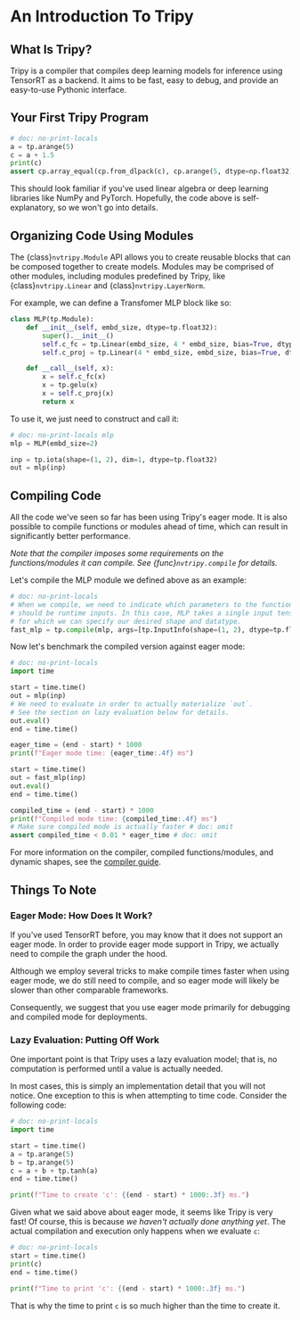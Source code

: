 # An Introduction To Tripy

## What Is Tripy?

Tripy is a compiler that compiles deep learning models for inference using TensorRT as a backend.
It aims to be fast, easy to debug, and provide an easy-to-use Pythonic interface.

## Your First Tripy Program

```py
# doc: no-print-locals
a = tp.arange(5)
c = a + 1.5
print(c)
assert cp.array_equal(cp.from_dlpack(c), cp.arange(5, dtype=np.float32) + 1.5) # doc: omit
```

This should look familiar if you've used linear algebra or deep learning libraries like
NumPy and PyTorch. Hopefully, the code above is self-explanatory, so we won't go into details.

## Organizing Code Using Modules

The {class}`nvtripy.Module` API allows you to create reusable blocks that can be composed together
to create models. Modules may be comprised of other modules, including modules predefined
by Tripy, like {class}`nvtripy.Linear` and {class}`nvtripy.LayerNorm`.

For example, we can define a Transfomer MLP block like so:

```py
class MLP(tp.Module):
    def __init__(self, embd_size, dtype=tp.float32):
        super().__init__()
        self.c_fc = tp.Linear(embd_size, 4 * embd_size, bias=True, dtype=dtype)
        self.c_proj = tp.Linear(4 * embd_size, embd_size, bias=True, dtype=dtype)

    def __call__(self, x):
        x = self.c_fc(x)
        x = tp.gelu(x)
        x = self.c_proj(x)
        return x
```

To use it, we just need to construct and call it:

```py
# doc: no-print-locals mlp
mlp = MLP(embd_size=2)

inp = tp.iota(shape=(1, 2), dim=1, dtype=tp.float32)
out = mlp(inp)
```

## Compiling Code

All the code we've seen so far has been using Tripy's eager mode. It is also possible to compile
functions or modules ahead of time, which can result in significantly better performance.

*Note that the compiler imposes some requirements on the functions/modules it can compile.*
*See {func}`nvtripy.compile` for details.*

Let's compile the MLP module we defined above as an example:

```py
# doc: no-print-locals
# When we compile, we need to indicate which parameters to the function
# should be runtime inputs. In this case, MLP takes a single input tensor
# for which we can specify our desired shape and datatype.
fast_mlp = tp.compile(mlp, args=[tp.InputInfo(shape=(1, 2), dtype=tp.float32)])
```

Now let's benchmark the compiled version against eager mode:
<!--
```py
from nvtripy.frontend.cache import global_cache

# Clear the cache to get accurate timing results.
global_cache._cache.clear()
```
-->

```py
# doc: no-print-locals
import time

start = time.time()
out = mlp(inp)
# We need to evaluate in order to actually materialize `out`.
# See the section on lazy evaluation below for details.
out.eval()
end = time.time()

eager_time = (end - start) * 1000
print(f"Eager mode time: {eager_time:.4f} ms")

start = time.time()
out = fast_mlp(inp)
out.eval()
end = time.time()

compiled_time = (end - start) * 1000
print(f"Compiled mode time: {compiled_time:.4f} ms")
# Make sure compiled mode is actually faster # doc: omit
assert compiled_time < 0.01 * eager_time # doc: omit
```

For more information on the compiler, compiled functions/modules, and dynamic shapes,
see the [compiler guide](project:./02-compiler.md).

## Things To Note

### Eager Mode: How Does It Work?

If you've used TensorRT before, you may know that it does not support an eager mode.
In order to provide eager mode support in Tripy, we actually need to compile the graph
under the hood.

Although we employ several tricks to make compile times faster when using eager mode,
we do still need to compile, and so eager mode will likely be slower than other
comparable frameworks.

Consequently, we suggest that you use eager mode primarily for debugging and
compiled mode for deployments.

### Lazy Evaluation: Putting Off Work

One important point is that Tripy uses a lazy evaluation model; that is,
no computation is performed until a value is actually needed.

In most cases, this is simply an implementation detail that you will not notice.
One exception to this is when attempting to time code. Consider the following code:

```py
# doc: no-print-locals
import time

start = time.time()
a = tp.arange(5)
b = tp.arange(5)
c = a + b + tp.tanh(a)
end = time.time()

print(f"Time to create 'c': {(end - start) * 1000:.3f} ms.")
```

Given what we said above about eager mode, it seems like Tripy is very fast!
Of course, this is because *we haven't actually done anything yet*.
The actual compilation and execution only happens when we evaluate `c`:

```py
# doc: no-print-locals
start = time.time()
print(c)
end = time.time()

print(f"Time to print 'c': {(end - start) * 1000:.3f} ms.")
```

That is why the time to print `c` is so much higher than the time to create it.
